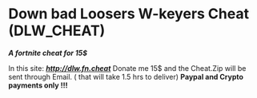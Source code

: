 # Down bad Loosers W-keyers Cheat (DLW_CHEAT)
*__A fortnite cheat for 15$__*

In this site: ***http://dlw.fn.cheat***  Donate me 15$ and the Cheat.Zip will be sent through Email. ( that will take 1.5 hrs to deliver)
**Paypal and Crypto payments only !!!**
